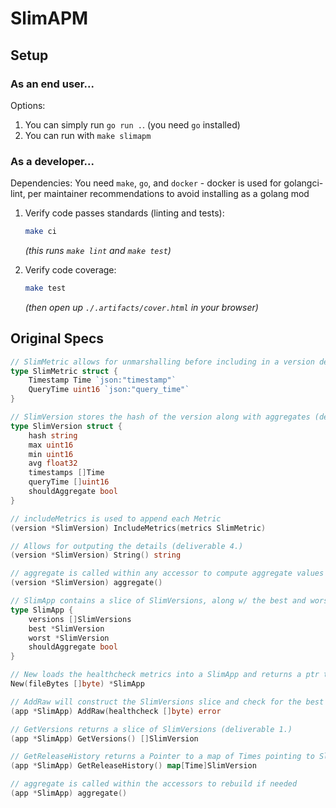 
# SlimAPM

## Setup
### As an end user...
Options:
1. You can simply run `go run .`. (you need `go` installed)
1. You can run with `make slimapm`

### As a developer...
Dependencies: You need `make`, `go`, and `docker` - docker is used for golangci-lint, per
maintainer recommendations to avoid installing as a golang mod

1. Verify code passes standards (linting and tests):
    ```bash
    make ci 
    ```
    _(this runs `make lint` and `make test`)_

1. Verify code coverage:
    ```bash
    make test
    ```
    _(then open up `./.artifacts/cover.html` in your browser)_


## Original Specs
```go
// SlimMetric allows for unmarshalling before including in a version details
type SlimMetric struct {
    Timestamp Time `json:"timestamp"`
    QueryTime uint16 `json:"query_time"`
}

// SlimVersion stores the hash of the version along with aggregates (deliverable 1.)
type SlimVersion struct {
    hash string
    max uint16
    min uint16
    avg float32
    timestamps []Time
    queryTime []uint16
    shouldAggregate bool
}

// includeMetrics is used to append each Metric
(version *SlimVersion) IncludeMetrics(metrics SlimMetric)

// Allows for outputing the details (deliverable 4.)
(version *SlimVersion) String() string

// aggregate is called within any accessor to compute aggregate values
(version *SlimVersion) aggregate()

// SlimApp contains a slice of SlimVersions, along w/ the best and worst (deliverable 2.)
type SlimApp {
    versions []SlimVersions
    best *SlimVersion
    worst *SlimVersion
    shouldAggregate bool
}

// New loads the healthcheck metrics into a SlimApp and returns a ptr to the object
New(fileBytes []byte) *SlimApp

// AddRaw will construct the SlimVersions slice and check for the best and worst
(app *SlimApp) AddRaw(healthcheck []byte) error

// GetVersions returns a slice of SlimVersions (deliverable 1.)
(app *SlimApp) GetVersions() []SlimVersion

// GetReleaseHistory returns a Pointer to a map of Times pointing to SlimVersions (deliverable 3.)
(app *SlimApp) GetReleaseHistory() map[Time]SlimVersion

// aggregate is called within the accessors to rebuild if needed
(app *SlimApp) aggregate()
```
